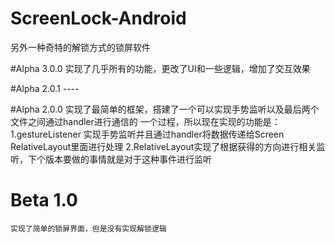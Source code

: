 ScreenLock-Android
==================

另外一种奇特的解锁方式的锁屏软件

#Alpha 3.0.0
    实现了几乎所有的功能，更改了UI和一些逻辑，增加了交互效果

#Alpha 2.0.1
    ----

#Alpha 2.0.0
    实现了最简单的框架，搭建了一个可以实现手势监听以及最后两个文件之间通过handler进行通信的
    一个过程，所以现在实现的功能是：
    1.gestureListener 实现手势监听并且通过handler将数据传递给Screen RelativeLayout里面进行处理
    2.RelativeLayout实现了根据获得的方向进行相关监听，下个版本要做的事情就是对于这种事件进行监听

# Beta 1.0
    实现了简单的锁屏界面，但是没有实现解锁逻辑
